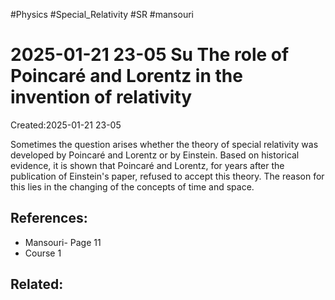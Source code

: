 #Physics #Special_Relativity #SR #mansouri 
# 2025-01-21 23-05 Su The role of Poincaré and Lorentz in the invention of relativity
Created:2025-01-21 23-05


Sometimes the question arises whether the theory of special relativity was developed by Poincaré and Lorentz or by Einstein. Based on historical evidence, it is shown that Poincaré and Lorentz, for years after the publication of Einstein's paper, refused to accept this theory. The reason for this lies in the changing of the concepts of time and space.
## References:
- Mansouri- Page 11
- Course 1

## Related:



